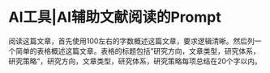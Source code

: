 # AI工具|AI辅助文献阅读的Prompt
阅读这篇文章，首先使用100左右的字数概述这篇文章，要求逻辑清晰。然后列一个简单的表格概述这篇文章。表格的标题包括”研究方向，文章类型，研究体系，研究策略“，研究方向，文章类型，研究体系，研究策略每项总结在20个字以内。